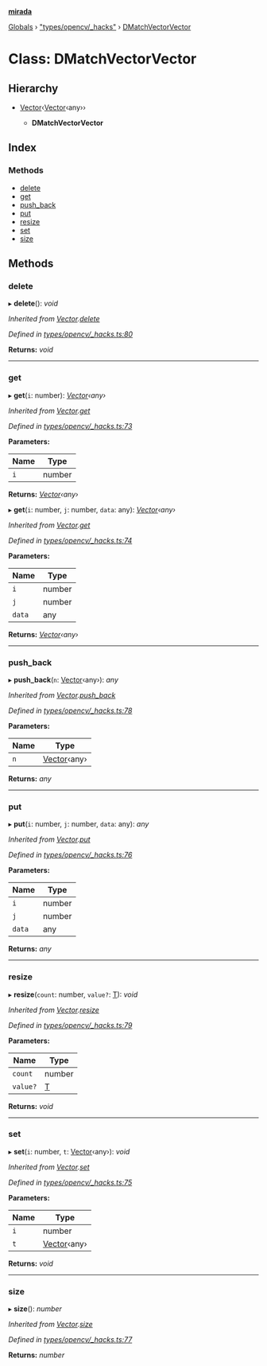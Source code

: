 **[mirada](../README.md)**

[Globals](../README.md) › ["types/opencv/_hacks"](../modules/_types_opencv__hacks_.md) › [DMatchVectorVector](_types_opencv__hacks_.dmatchvectorvector.md)

# Class: DMatchVectorVector

## Hierarchy

* [Vector](_types_opencv__hacks_.vector.md)‹[Vector](_types_opencv__hacks_.vector.md)‹any››

  * **DMatchVectorVector**

## Index

### Methods

* [delete](_types_opencv__hacks_.dmatchvectorvector.md#delete)
* [get](_types_opencv__hacks_.dmatchvectorvector.md#get)
* [push_back](_types_opencv__hacks_.dmatchvectorvector.md#push_back)
* [put](_types_opencv__hacks_.dmatchvectorvector.md#put)
* [resize](_types_opencv__hacks_.dmatchvectorvector.md#resize)
* [set](_types_opencv__hacks_.dmatchvectorvector.md#set)
* [size](_types_opencv__hacks_.dmatchvectorvector.md#size)

## Methods

###  delete

▸ **delete**(): *void*

*Inherited from [Vector](_types_opencv__hacks_.vector.md).[delete](_types_opencv__hacks_.vector.md#delete)*

*Defined in [types/opencv/_hacks.ts:80](https://github.com/cancerberoSgx/mirada/blob/1c5d3d0/mirada/src/types/opencv/_hacks.ts#L80)*

**Returns:** *void*

___

###  get

▸ **get**(`i`: number): *[Vector](_types_opencv__hacks_.vector.md)‹any›*

*Inherited from [Vector](_types_opencv__hacks_.vector.md).[get](_types_opencv__hacks_.vector.md#get)*

*Defined in [types/opencv/_hacks.ts:73](https://github.com/cancerberoSgx/mirada/blob/1c5d3d0/mirada/src/types/opencv/_hacks.ts#L73)*

**Parameters:**

Name | Type |
------ | ------ |
`i` | number |

**Returns:** *[Vector](_types_opencv__hacks_.vector.md)‹any›*

▸ **get**(`i`: number, `j`: number, `data`: any): *[Vector](_types_opencv__hacks_.vector.md)‹any›*

*Inherited from [Vector](_types_opencv__hacks_.vector.md).[get](_types_opencv__hacks_.vector.md#get)*

*Defined in [types/opencv/_hacks.ts:74](https://github.com/cancerberoSgx/mirada/blob/1c5d3d0/mirada/src/types/opencv/_hacks.ts#L74)*

**Parameters:**

Name | Type |
------ | ------ |
`i` | number |
`j` | number |
`data` | any |

**Returns:** *[Vector](_types_opencv__hacks_.vector.md)‹any›*

___

###  push_back

▸ **push_back**(`n`: [Vector](_types_opencv__hacks_.vector.md)‹any›): *any*

*Inherited from [Vector](_types_opencv__hacks_.vector.md).[push_back](_types_opencv__hacks_.vector.md#push_back)*

*Defined in [types/opencv/_hacks.ts:78](https://github.com/cancerberoSgx/mirada/blob/1c5d3d0/mirada/src/types/opencv/_hacks.ts#L78)*

**Parameters:**

Name | Type |
------ | ------ |
`n` | [Vector](_types_opencv__hacks_.vector.md)‹any› |

**Returns:** *any*

___

###  put

▸ **put**(`i`: number, `j`: number, `data`: any): *any*

*Inherited from [Vector](_types_opencv__hacks_.vector.md).[put](_types_opencv__hacks_.vector.md#put)*

*Defined in [types/opencv/_hacks.ts:76](https://github.com/cancerberoSgx/mirada/blob/1c5d3d0/mirada/src/types/opencv/_hacks.ts#L76)*

**Parameters:**

Name | Type |
------ | ------ |
`i` | number |
`j` | number |
`data` | any |

**Returns:** *any*

___

###  resize

▸ **resize**(`count`: number, `value?`: [T]()): *void*

*Inherited from [Vector](_types_opencv__hacks_.vector.md).[resize](_types_opencv__hacks_.vector.md#resize)*

*Defined in [types/opencv/_hacks.ts:79](https://github.com/cancerberoSgx/mirada/blob/1c5d3d0/mirada/src/types/opencv/_hacks.ts#L79)*

**Parameters:**

Name | Type |
------ | ------ |
`count` | number |
`value?` | [T]() |

**Returns:** *void*

___

###  set

▸ **set**(`i`: number, `t`: [Vector](_types_opencv__hacks_.vector.md)‹any›): *void*

*Inherited from [Vector](_types_opencv__hacks_.vector.md).[set](_types_opencv__hacks_.vector.md#set)*

*Defined in [types/opencv/_hacks.ts:75](https://github.com/cancerberoSgx/mirada/blob/1c5d3d0/mirada/src/types/opencv/_hacks.ts#L75)*

**Parameters:**

Name | Type |
------ | ------ |
`i` | number |
`t` | [Vector](_types_opencv__hacks_.vector.md)‹any› |

**Returns:** *void*

___

###  size

▸ **size**(): *number*

*Inherited from [Vector](_types_opencv__hacks_.vector.md).[size](_types_opencv__hacks_.vector.md#size)*

*Defined in [types/opencv/_hacks.ts:77](https://github.com/cancerberoSgx/mirada/blob/1c5d3d0/mirada/src/types/opencv/_hacks.ts#L77)*

**Returns:** *number*